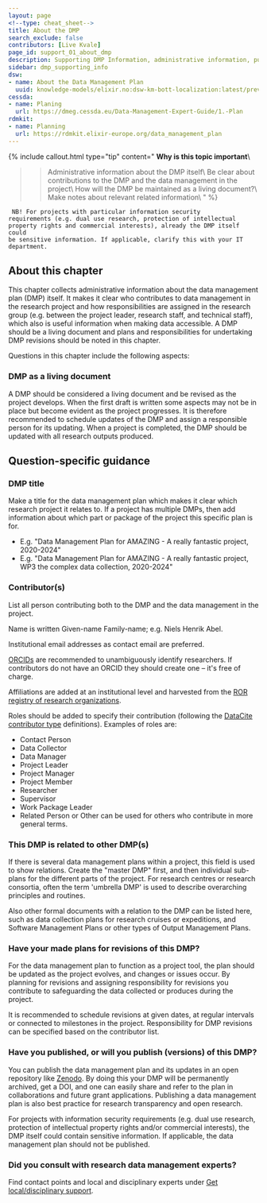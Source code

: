```yaml
---
layout: page
<!--type: cheat_sheet-->
title: About the DMP
search_exclude: false
contributors: [Live Kvale]
page_id: support_01_about_dmp
description: Supporting DMP Information, administrative information, publish dmp, dmp publication, manage dmp, living document
sidebar: dmp_supporting_info
dsw:
- name: About the Data Management Plan
  uuid: knowledge-models/elixir.no:dsw-km-bott-localization:latest/preview?questionUuid=7ed9939b-b85c-48bf-87f5-2aa081bb5267
cessda:
- name: Planing
  url: https://dmeg.cessda.eu/Data-Management-Expert-Guide/1.-Plan
rdmkit:
- name: Planning
  url: https://rdmkit.elixir-europe.org/data_management_plan
---
```


{% include callout.html type="tip" content="
**Why is this topic important**\\
>> Administrative information about the DMP itself\\
>> Be clear about contributions to the DMP and the data management in the project\\
>> How will the DMP be maintained as a living document?\\
>> Make notes about relevant related information\\
" %}

<code> NB! For projects with particular information security requirements (e.g. dual use research, protection of intellectual property rights and commercial interests), already the DMP itself could be sensitive information. If applicable, clarify this with your IT department.</code>

## About this chapter
This chapter collects administrative information about the data management plan (DMP) itself. It makes it clear who contributes to data management in the research project and how responsibilities are assigned in the research group (e.g. between the project leader, research staff, and technical staff), which also is useful information when making data accessible. A DMP should be a living document and plans and responsibilities for undertaking DMP revisions should be noted in this chapter.

Questions in this chapter include the following aspects:

### DMP as a living document
A DMP should be considered a living document and be revised as the project develops. When the first draft is written some aspects may not be in place but become evident as the project progresses. It is therefore recommended to schedule updates of the DMP and assign a responsible person for its updating. When a project is completed, the DMP should be updated with all research outputs produced.


## Question-specific guidance

### DMP title
Make a title for the data management plan which makes it clear which research project it relates to. If a project has multiple DMPs, then add information about which part or package of the project this specific plan is for.
* E.g. "Data Management Plan for AMAZING - A really fantastic project, 2020-2024"
* E.g. "Data Management Plan for AMAZING - A really fantastic project, WP3 the complex data collection, 2020-2024"

### Contributor(s)
List all person contributing both to the DMP and the data management in the project.

Name is written Given-name Family-name; e.g. Niels Henrik Abel.

Institutional email addresses as contact email are preferred.

[ORCIDs](https://orcid.org/) are recommended to unambiguously identify researchers. If contributors do not have an ORCID they should create one – it's free of charge.

Affiliations are added at an institutional level and harvested from the [ROR registry of research organizations](https://ror.org/).

Roles should be added to specify their contribution (following the [DataCite contributor type](https://datacite-metadata-schema.readthedocs.io/en/4.5/appendices/appendix-1/contributorType/ "2024-09-09") definitions). Examples of roles are: 
* Contact Person 
* Data Collector 
* Data Manager  
* Project Leader 
* Project Manager 
* Project Member 
* Researcher 
* Supervisor 
* Work Package Leader
* Related Person or Other can be used for others who contribute in more general terms.

### This DMP is related to other DMP(s)
If there is several data management plans within a project, this field is used to show relations. Create the "master DMP" first, and then individual sub-plans for the different parts of the project. For research centres or research consortia, often the term 'umbrella DMP' is used to describe overarching principles and routines.

Also other formal documents with a relation to the DMP can be listed here, such as data collection plans for research cruises or expeditions, and Software Management Plans or other types of Output Management Plans.

### Have your made plans for revisions of this DMP?
For the data management plan to function as a project tool, the plan should be updated as the project evolves, and changes or issues occur. By planning for revisions and assigning responsibility for revisions you contribute to safeguarding the data collected or produces during the project.

It is recommended to schedule revisions at given dates, at regular intervals or connected to milestones in the project.
Responsibility for DMP revisions can be specified based on the contributor list.

### Have you published, or will you publish (versions) of this DMP?
You can publish the data management plan and its updates in an open repository like [Zenodo](https://zenodo.org/). By doing this your DMP will be permanently archived, get a DOI, and one can easily share and refer to the plan in collaborations and future grant applications. Publishing a data management plan is also best practice for research transparency and open research.

For projects with information security requirements (e.g. dual use research, protection of intellectual property rights and/or commercial interests), the DMP itself could contain sensitive information. If applicable, the data management plan should not be published.

### Did you consult with research data management experts?
Find contact points and local and disciplinary experts under [Get local/disciplinary support](/pages/support_00_local_disc).

